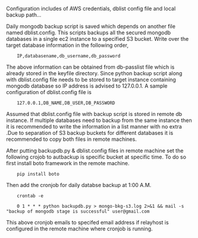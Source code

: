 Configuration includes of AWS credentials, dblist config file and local backup path...

Daily mongodb backup script is saved which depends on another file named dblist.config. This scripts backups all the secured mongodb databases in a single ec2 instance to a specified S3 bucket. Write over the target database information in the following order,

        IP,databasename,db_username,db_password

The above information can be obtained from db-passlist file which is already stored in the keyfile directory. Since python backup script along with dblist.config file needs to be stored to target instance containing mongodb database so IP address is advised to 127.0.0.1. A sample configuration of dblist.config file is

        127.0.0.1,DB_NAME,DB_USER,DB_PASSWORD

Assumed that dblist.config file with backup script is stored in remote db instance. If multiple databases need to backup from the same instance then it is recommended to write the information in a list manner with no extra .Due to separation of S3 backup buckets for different databases it is recommended to copy both files in remote machines.

After putting backupdb.py & dblist.config files in remote machine set the following crojob to autbackup is specific bucket at specific time. To do so first install boto framework in the remote machine.

        pip install boto

Then add the cronjob for daily databse backup at 1:00 A.M.

        crontab -e

        0 1 * * * python backupdb.py > mongo-bkg-s3.log 2>&1 && mail -s "backup of mongodb stage is successful" user@gmail.com
This above cronjob emails to specifed email address if relayhost is configured in the remote machine where cronjob is running.
